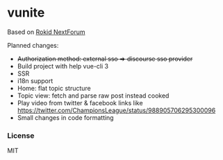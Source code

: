 # vunite

Based on [Rokid NextForum](https://github.com/Rokid/NextForum)

Planned changes:

* ~~Authorization method: external sso => discourse sso provider~~
* Build project with help vue-cli 3
* SSR
* i18n support
* Home: flat topic structure
* Topic view: fetch and parse raw post instead cooked
* Play video from twitter & facebook links like https://twitter.com/ChampionsLeague/status/988905706295300096
* Small changes in code formatting

### License

MIT
